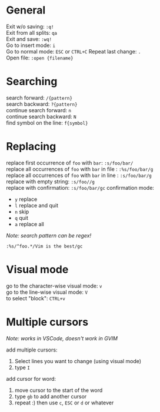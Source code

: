 # General
Exit w/o saving: `:q!`  
Exit from all splits: `qa`  
Exit and save: `:wq!`  
Go to insert mode: `i`  
Go to normal mode: `ESC` or `CTRL+C`
Repeat last change: `.`  
Open file: `:open {filename}`  

# Searching
search forward: `/{pattern}`  
search backward: `?{pattern}`  
continue search forward: `n`  
continue search backward: `N`  
find symbol on the line: `f{symbol}`  

# Replacing
replace first occurrence of `foo` with `bar`: `:s/foo/bar/`  
replace all occurrences of `foo` with `bar` in file : `:%s/foo/bar/g`  
replace all occurrences of `foo` with `bar` in line : `:s/foo/bar/g`  
replace with empty string: `:s/foo//g`  
replace with confirmation: `:s/foo/bar/gc` 
confirmation mode:
  - `y` replace
  - `l` replace and quit
  - `n` skip
  - `q` quit
  - `a` replace all

*Note: search pattern can be regex!*
```
:%s/^foo.*/Vim is the best/gc
```

# Visual mode
go to the character-wise visual mode: `v`  
go to the line-wise visual mode: `V`  
to select "block": `CTRL+v`  

# Multiple cursors
*Note: works in VSCode, doesn't work in GVIM*

add multiple cursors:
  1. Select lines you want to change (using visual mode)
  2. type `I`

add cursor for word:
  1. move cursor to the start of the word
  1. type `gb` to add another cursor
  1. repeat :) then use `c`, `ESC` or `d` or whatever
